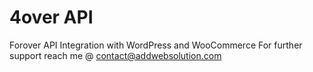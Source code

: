 # 4over API
Forover API Integration with WordPress and WooCommerce
For further support reach me @ contact@addwebsolution.com
